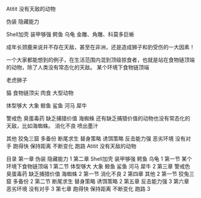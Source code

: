 Atitit 没有天敌的动物


伪装 隐藏能力

Shell加壳 装甲够强   鳄鱼 乌龟
金雕、角雕、科莫多巨蜥

成年长颈鹿来说并不存在天敌，甚至在非洲，还是造成狮子和豹受伤的一大因素！

一个大家都能想到的例子，在生活范围内混到顶级掠食者，也就是站在食物链顶端的动物，除了人类没有常态化的天敌。
某个环境下食物链顶端

老虎狮子

猫
食物链顶尖  肉食 大型动物

体型够大  大象  鲸鱼  鲨鱼  河马 犀牛


警戒色 臭蛋毒药 缺乏捕猎价值 海蜘蛛
还有缺乏捕猎价值的动物也没有常态化的天敌，比如海蜘蛛。
 消化不良
喷出墨汁


其他
狡兔三窟 多备份
断尾求生  替身策略 诱饵策略
反击能力强
恶劣环境 没有对手
跑得快 保持距离 不断变化 跑路
Atitit 没有天敌的动物

目录
第一章 伪装 隐藏能力	1
第二章 Shell加壳 装甲够强   鳄鱼 乌龟	1
第一节 某个环境下食物链顶端	1
第二节 体型够大  大象  鲸鱼  鲨鱼  河马 犀牛	2
第三章 警戒色 臭蛋毒药 缺乏捕猎价值 海蜘蛛	2
第一节 消化不良	2
第四章 其他	2
第一节 狡兔三窟 多备份	2
第二节 断尾求生  替身策略 诱饵策略	2
第五章 反击能力强	3
第六章 恶劣环境 没有对手	3
第七章 跑得快 保持距离 不断变化 跑路	3
